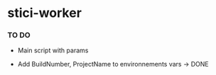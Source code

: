 stici-worker
========

### TO DO

 - Main script with params
 
 - Add BuildNumber, ProjectName to environnements vars -> DONE